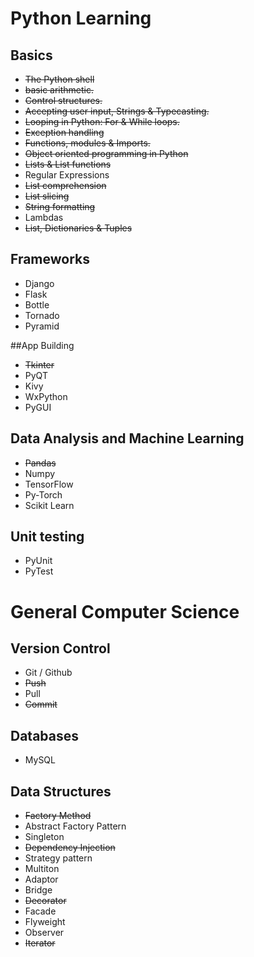 # Python Learning
## Basics

* ~~The Python shell~~
* ~~basic arithmetic.~~
* ~~Control structures.~~
* ~~Accepting user input, Strings & Typecasting.~~
* ~~Looping in Python: For & While loops.~~
* ~~Exception handling~~
* ~~Functions, modules & Imports.~~
* ~~Object oriented programming in Python~~
* ~~Lists & List functions~~
* Regular Expressions
* ~~List comprehension~~
* ~~List slicing~~
* ~~String formatting~~
* Lambdas
* ~~List, Dictionaries & Tuples~~

## Frameworks
* Django
* Flask
* Bottle
* Tornado
* Pyramid

##App Building
* ~~Tkinter~~
* PyQT
* Kivy
* WxPython
* PyGUI

## Data Analysis and Machine Learning
* ~~Pandas~~
* Numpy
* TensorFlow
* Py-Torch
* Scikit Learn

## Unit testing
* PyUnit
* PyTest

# General Computer Science

## Version Control
* Git / Github
* ~~Push~~
* Pull
* ~~Commit~~

## Databases
* MySQL

## Data Structures 
* ~~Factory Method~~
* Abstract Factory Pattern
* Singleton
* ~~Dependency Injection~~
* Strategy pattern
* Multiton
* Adaptor
* Bridge
* ~~Decorator~~
* Facade
* Flyweight
* Observer
* ~~Iterator~~


